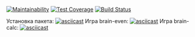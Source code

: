 [![Maintainability](https://api.codeclimate.com/v1/badges/665c47dfadee25b56a8d/maintainability)](https://codeclimate.com/github/nuposyatina/frontend-project-lvl1/maintainability)
[![Test Coverage](https://api.codeclimate.com/v1/badges/665c47dfadee25b56a8d/test_coverage)](https://codeclimate.com/github/nuposyatina/frontend-project-lvl1/test_coverage)
[![Build Status](https://travis-ci.com/nuposyatina/frontend-project-lvl1.svg?branch=master)](https://travis-ci.com/nuposyatina/frontend-project-lvl1)

Установка пакета:
[![asciicast](https://asciinema.org/a/ER23apJs5hc24hG0ZfUOACzwh.svg)](https://asciinema.org/a/ER23apJs5hc24hG0ZfUOACzwh)
Игра brain-even:
[![asciicast](https://asciinema.org/a/ZQjUrCQsQcsoQs10luMcnnp4Y.svg)](https://asciinema.org/a/ZQjUrCQsQcsoQs10luMcnnp4Y)
Игра brain-calc:
[![asciicast](https://asciinema.org/a/5F754NxF4u8Zey9jWSERkqsge.svg)](https://asciinema.org/a/5F754NxF4u8Zey9jWSERkqsge)
